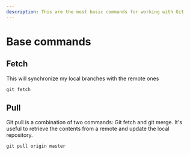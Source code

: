 ```yaml
---
description: This are the most basic commands for working with Git
---
```


# Base commands

## Fetch



This will synchronize my local branches with the remote ones

```text
git fetch
```

## Pull

Git pull is a combination of two commands: Git fetch and git merge. It's useful to retrieve the contents from a remote and update the local repository.

```text
git pull origin master
```



